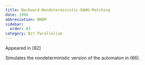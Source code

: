 ```yaml
---
title: Backward-Nondeterministic-DAWG-Matching
date: 1998
abbreviation: BNDM
sidebar:
  order: 83
category: Bit Parallelism
---
```


Appeared in [82]

Simulates the nondeterministic version of the automaton in (66).
